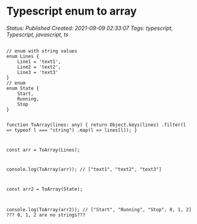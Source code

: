 # Typescript enum to array

_Status: Published_
_Created: 2021-09-09 02:33:07_
_Tags: typescript, Typescript, javascript, ts_

<code>
// enum with string values
enum Lines {
    Line1 = 'text1',
    Line2 = 'text2',
    Line3 = 'text3'
}
// enum
enum State {
    Start,
    Running,
    Stop
}

function ToArray(lines: any) {
    return Object.keys(lines)
        .filter(l => typeof l === "string")
        .map(l => lines[l]);
}

const arr = ToArray(Lines);

console.log(ToArray(arr)); //  ["text1", "text2", "text3"]

const arr2 = ToArray(State);

console.log(ToArray(arr2)); // ["Start", "Running", "Stop", 0, 1, 2]  ??? 0, 1, 2 are no strings??? 
</code>